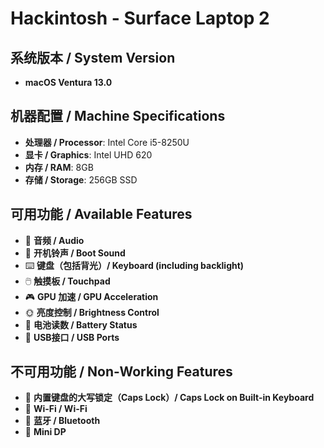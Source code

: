 # Hackintosh - Surface Laptop 2

## 系统版本 / System Version
- **macOS Ventura 13.0**

## 机器配置 / Machine Specifications
- **处理器 / Processor**: Intel Core i5-8250U
- **显卡 / Graphics**: Intel UHD 620
- **内存 / RAM**: 8GB
- **存储 / Storage**: 256GB SSD

## 可用功能 / Available Features
- 🎵 **音频 / Audio**
- 🔔 **开机铃声 / Boot Sound**
- ⌨️ **键盘（包括背光）/ Keyboard (including backlight)**
- 🖱️ **触摸板 / Touchpad**
- 🎮 **GPU 加速 / GPU Acceleration**
- 🌞 **亮度控制 / Brightness Control**
- 🔋 **电池读数 / Battery Status**
- 🔌 **USB接口 / USB Ports**

## 不可用功能 / Non-Working Features
- 🚫 **内置键盘的大写锁定（Caps Lock）/ Caps Lock on Built-in Keyboard**
- 🚫 **Wi-Fi / Wi-Fi**
- 🚫 **蓝牙 / Bluetooth**
- 🚫 **Mini DP**

